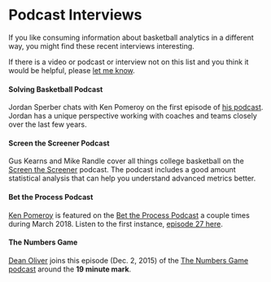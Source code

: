 # Podcast Interviews

If you like consuming information about basketball analytics in a different way, you might find these  recent interviews interesting.

If there is a video or podcast or interview not on this list and you think it would be helpful, please [let me know](../about/contact.md).

#### Solving Basketball Podcast

Jordan Sperber chats with Ken Pomeroy on the first episode of [his podcast](https://t.co/O0r3GSkfbC). Jordan has a unique perspective working with coaches and teams closely over the last few years. 

#### Screen the Screener Podcast

Gus Kearns and Mike Randle cover all things college basketball on the [Screen the Screener](https://twitter.com/STheSPodcast) podcast. The podcast includes a good amount statistical analysis that can help you understand advanced metrics better.

#### Bet the Process Podcast

[Ken Pomeroy](http://kenpom.com/) is featured on the [Bet the Process Podcast](https://soundcloud.com/bettheprocess) a couple times during March 2018. Listen to the first instance, [episode 27 here](https://soundcloud.com/bettheprocess/episode-27-ken-pomeroy).

#### The Numbers Game

[Dean Oliver](https://cbbstatshelp.com/resources/people/#dean-oliver) joins this episode \(Dec. 2, 2015\) of the [The Numbers Game podcast](http://rotoviz.com/2015/12/%E2%80%8Bmoneyball-meets-basketball-the-undervalued-desean-jackson-dean-oliver-trumedia-numbers-game-27/) around the **19 minute mark**.

